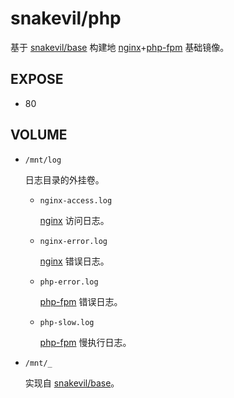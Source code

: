 snakevil/php
===

基于 [snakevil/base][base] 构建地 [nginx][]+[php-fpm][] 基础镜像。

[base]: https://github.com/snakevil-docker/base
[nginx]: http://nginx.org
[php-fpm]: http://php.net/fpm

EXPOSE
---

* 80

VOLUME
---

* `/mnt/log`

    日志目录的外挂卷。

    * `nginx-access.log`

        [nginx][] 访问日志。

    * `nginx-error.log`

        [nginx][] 错误日志。

    * `php-error.log`

        [php-fpm][] 错误日志。

    * `php-slow.log`

        [php-fpm][] 慢执行日志。

* `/mnt/_`

    实现自 [snakevil/base](https://github.com/snakevil-docker/base#volume)。
